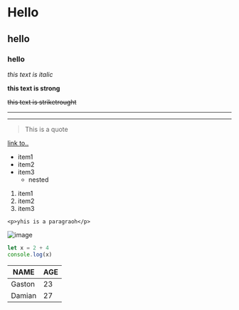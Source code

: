 



# Hello
## hello
### hello


*this text is italic*

**this text is strong**


~~this text is striketrought~~

---
___


> This is a quote

<!-- links -->
[link to..](http://www.google.com "title of the link")

<!-- UL -->
* item1
* item2
* item3
    * nested

<!-- OR -->

1. item1
1. item2
1. item3

<!-- inline code block -->
`<p>yhis is a paragraoh</p>`

<!-- img -->
![image](https://markdown-here.com/img/icon256.png)


<!-- code blocks -->
```javasCript
let x = 2 + 4
console.log(x)
```



<!-- tables -->

| NAME     |  AGE    |
| ---------| --------|
| Gaston   |   23    |
| Damian   |   27    |




